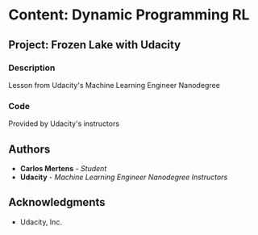 # Content: Dynamic Programming RL
## Project: Frozen Lake with Udacity

### Description
Lesson from Udacity's Machine Learning Engineer Nanodegree

### Code
Provided by Udacity's instructors

## Authors

* **Carlos Mertens** - *Student*
* **Udacity** - *Machine Learning Engineer Nanodegree Instructors*

## Acknowledgments

* Udacity, Inc.
